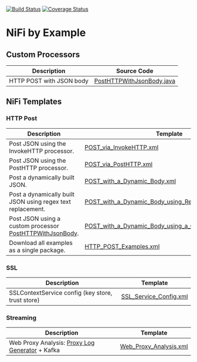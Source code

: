 [![Build Status](https://travis-ci.org/zezutom/NiFiByExample.svg?branch=master)](https://travis-ci.org/zezutom/NiFiByExample)
[![Coverage Status](https://coveralls.io/repos/github/zezutom/NiFiByExample/badge.svg?branch=master)](https://coveralls.io/github/zezutom/NiFiByExample?branch=master)

# NiFi by Example

## Custom Processors
|  Description | Source Code |
| ------------- | ------------- |
| HTTP POST with JSON body | [PostHTTPWithJsonBody.java](nifi-processors/src/main/java/org/zezutom/processors/nifi/example/PostHTTPWithJsonBody.java) |

## NiFi Templates
### HTTP Post
|  Description | Template |
| ------------- | ------------- |
| Post JSON using the InvokeHTTP processor.  | [POST_via_InvokeHTTP.xml](templates/http_post/POST_via_InvokeHTTP.xml)  |
| Post JSON using the PostHTTP processor.  | [POST_via_PostHTTP.xml](templates/http_post/POST_via_PostHTTP.xml)  |
| Post a dynamically built JSON.  | [POST_with_a_Dynamic_Body.xml](templates/http_post/POST_with_a_Dynamic_Body.xml)  |
| Post a dynamically built JSON using regex text replacement.  | [POST_with_a_Dynamic_Body_using_ReplaceText.xml](templates/http_post/POST_with_a_Dynamic_Body_using_ReplaceText.xml)  |
| Post JSON using a custom processor [PostHTTPWithJsonBody](nifi-processors/src/main/java/org/zezutom/processors/nifi/example/PostHTTPWithJsonBody.java).  | [POST_with_a_Dynamic_Body_using_a_Custom_Processor.xml](templates/http_post/POST_with_a_Dynamic_Body_using_a_Custom_Processor.xml)  |
| Download all examples as a single package.  | [HTTP_POST_Examples.xml](templates/http_post/HTTP_POST_Examples.xml)  |

### SSL
| Description  | Template |
| ------------- | ------------- |
| SSLContextService config (key store, trust store)  | [SSL_Service_Config.xml](templates/http_post/SSL_Service_Config.xml)  |

### Streaming
| Description  | Template |
| ------------- | ------------- |
| Web Proxy Analysis: [Proxy Log Generator](https://github.com/zezutom/proxy-log-generator) + Kafka  | [Web_Proxy_Analysis.xml](templates/streaming/web_proxy_analysis.xml)  |
